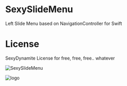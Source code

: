 # SexySlideMenu
Left Slide Menu based on NavigationController for Swift


# License

SexyDynamite License for free, free, free.. whatever


 
![SexySlideMenu](http://2.bp.blogspot.com/-NS14ZtSMDgo/VYojwmm1hBI/AAAAAAAAAlE/xtq-2eqYXg4/s1600/Demo.gif)


![logo](https://cloud.githubusercontent.com/assets/1625573/8322279/c9ea7f44-1a6d-11e5-9f0a-5cc324afd39a.png)
